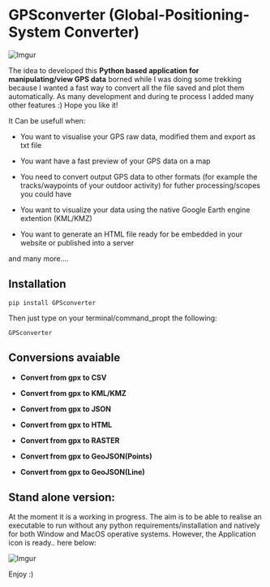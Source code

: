 # GPSconverter (Global-Positioning-System Converter)

![Imgur](https://i.imgur.com/jbCBPkh.png)


 The idea to developed this **Python based application for manipulating/view GPS data** borned while I was doing some trekking because I wanted a fast way to convert all the file saved and plot them automatically. As many development and during te process I added many other features :) Hope you like it! 

It Can be usefull when:

- You want to visualise your GPS raw data, modified them and export as txt file

- You want have a fast preview of your GPS data on a map

- You need to convert output GPS data to other formats (for example the tracks/waypoints of your outdoor activity) for futher processing/scopes you could have

- You want to visualize your data using the native Google Earth engine extention (KML/KMZ)

- You want to generate an HTML file ready for be embedded in your website or published into a server 

and many more.... 

## Installation

```
pip install GPSconverter
```

Then just type on your terminal/command_propt the following:

```
GPSconverter
```

## Conversions avaiable

- **Convert from gpx to CSV**

- **Convert from gpx to KML/KMZ**

- **Convert from gpx to JSON**

- **Convert from gpx to HTML**

- **Convert from gpx to RASTER**

- **Convert from gpx to GeoJSON(Points)**

- **Convert from gpx to GeoJSON(Line)**


## Stand alone version:

At the moment it is a working in progress. The aim is to be able to realise an executable to run without any python requirements/installation and natively for both Window and MacOS operative systems. However, the Application icon is ready.. here below:

![Imgur](https://i.imgur.com/1zIm0KGs.png)

Enjoy :)